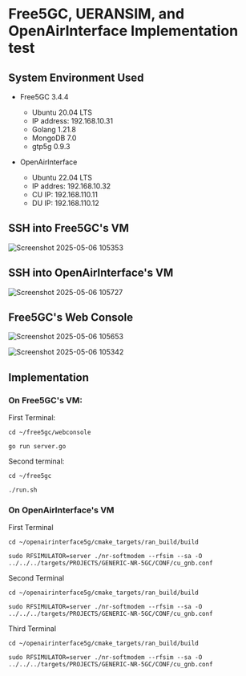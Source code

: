 # Free5GC, UERANSIM, and OpenAirInterface Implementation test

## System Environment Used
- Free5GC 3.4.4
  - Ubuntu 20.04 LTS
  - IP address: 192.168.10.31
  - Golang 1.21.8
  - MongoDB 7.0
  - gtp5g 0.9.3

- OpenAirInterface
  - Ubuntu 22.04 LTS
  - IP addres: 192.168.10.32
  - CU IP: 192.168.110.11
  - DU IP: 192.168.110.12 

## SSH into Free5GC's VM
![Screenshot 2025-05-06 105353](https://github.com/user-attachments/assets/237c32a7-f4d9-408e-947c-6457d801a9fb)

## SSH into OpenAirInterface's VM
![Screenshot 2025-05-06 105727](https://github.com/user-attachments/assets/2ea6dc8b-02b0-4717-86b2-021547b114f7)

## Free5GC's Web Console
![Screenshot 2025-05-06 105653](https://github.com/user-attachments/assets/27f810d0-f6c0-4267-b283-9c5841ae2092)

![Screenshot 2025-05-06 105342](https://github.com/user-attachments/assets/ffa19d0e-8d04-4bb0-9ac9-3cfeec5a8107)

## Implementation
### On Free5GC's VM:

First Terminal:

`cd ~/free5gc/webconsole`

`go run server.go`

Second terminal:

`cd ~/free5gc`

`./run.sh`

### On OpenAirInterface's VM

First Terminal

`cd ~/openairinterface5g/cmake_targets/ran_build/build`

`sudo RFSIMULATOR=server ./nr-softmodem --rfsim --sa -O ../../../targets/PROJECTS/GENERIC-NR-5GC/CONF/cu_gnb.conf`

Second Terminal

`cd ~/openairinterface5g/cmake_targets/ran_build/build`

`sudo RFSIMULATOR=server ./nr-softmodem --rfsim --sa -O ../../../targets/PROJECTS/GENERIC-NR-5GC/CONF/cu_gnb.conf`

Third Terminal

`cd ~/openairinterface5g/cmake_targets/ran_build/build`

`sudo RFSIMULATOR=server ./nr-softmodem --rfsim --sa -O ../../../targets/PROJECTS/GENERIC-NR-5GC/CONF/cu_gnb.conf`

